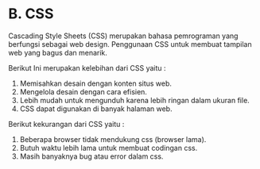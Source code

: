 # B. CSS

Cascading Style Sheets (CSS) merupakan bahasa pemrograman yang berfungsi sebagai web design. Penggunaan CSS untuk membuat tampilan web yang bagus dan menarik.

Berikut Ini merupakan kelebihan dari CSS yaitu :
1.	Memisahkan desain dengan konten situs web.
2.	Mengelola desain dengan cara efisien.
3.	Lebih mudah untuk mengunduh karena lebih ringan dalam ukuran file.
4.	CSS dapat digunakan di banyak halaman web.

Berikut kekurangan dari CSS yaitu :
1.	Beberapa browser tidak mendukung css (browser lama).
2.	Butuh waktu lebih lama untuk membuat codingan css.
3.	Masih banyaknya bug atau error dalam css.